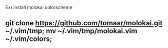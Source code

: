 
Ex) install molokai colorscheme
## git clone https://github.com/tomasr/molokai.git ~/.vim/tmp; mv ~/.vim/tmp/molokai.vim ~/.vim/colors;



